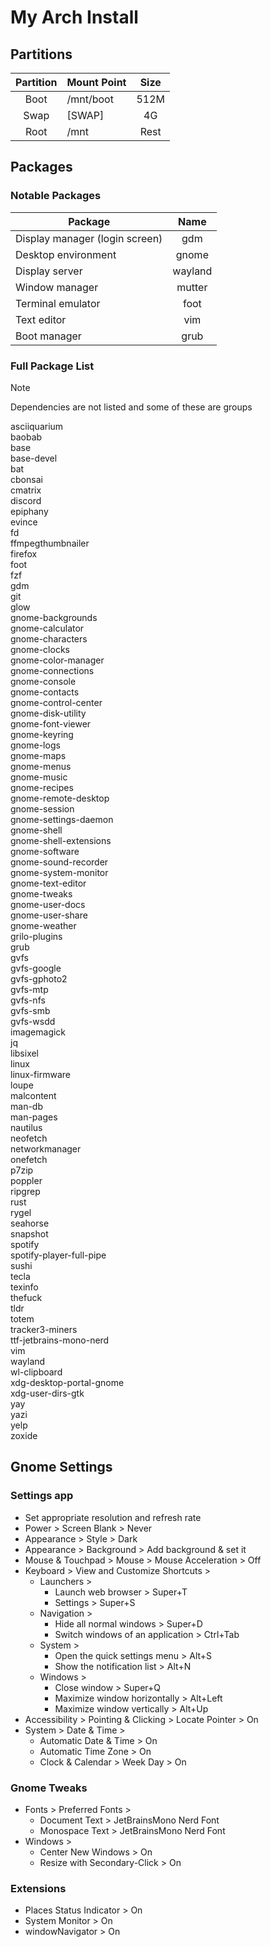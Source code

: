 # My Arch Install

## Partitions

| Partition | Mount Point | Size |
|:---------:|:------------|:----:|
|   Boot    |  /mnt/boot  | 512M |
|   Swap    |   [SWAP]    |  4G  |
|   Root    |    /mnt     | Rest |

## Packages

### Notable Packages

| Package                        | Name    |
|--------------------------------|:-------:|
| Display manager (login screen) | gdm     |
| Desktop environment            | gnome   |
| Display server                 | wayland |
| Window manager                 | mutter  |
| Terminal emulator              | foot    |
| Text editor                    | vim     |
| Boot manager                   | grub    |

### Full Package List

> [!NOTE]
> Dependencies are not listed and some of these are groups

asciiquarium \
baobab \
base \
base-devel \
bat \
cbonsai \
cmatrix \
discord \
epiphany \
evince \
fd \
ffmpegthumbnailer \
firefox \
foot \
fzf \
gdm \
git \
glow \
gnome-backgrounds \
gnome-calculator \
gnome-characters \
gnome-clocks \
gnome-color-manager \
gnome-connections \
gnome-console \
gnome-contacts \
gnome-control-center \
gnome-disk-utility \
gnome-font-viewer \
gnome-keyring \
gnome-logs \
gnome-maps \
gnome-menus \
gnome-music \
gnome-recipes \
gnome-remote-desktop \
gnome-session \
gnome-settings-daemon \
gnome-shell \
gnome-shell-extensions \
gnome-software \
gnome-sound-recorder \
gnome-system-monitor \
gnome-text-editor \
gnome-tweaks \
gnome-user-docs \
gnome-user-share \
gnome-weather \
grilo-plugins \
grub \
gvfs \
gvfs-google \
gvfs-gphoto2 \
gvfs-mtp \
gvfs-nfs \
gvfs-smb \
gvfs-wsdd \
imagemagick \
jq \
libsixel \
linux \
linux-firmware \
loupe \
malcontent \
man-db \
man-pages \
nautilus \
neofetch \
networkmanager \
onefetch \
p7zip \
poppler \
ripgrep \
rust \
rygel \
seahorse \
snapshot \
spotify \
spotify-player-full-pipe \
sushi \
tecla \
texinfo \
thefuck \
tldr \
totem \
tracker3-miners \
ttf-jetbrains-mono-nerd \
vim \
wayland \
wl-clipboard \
xdg-desktop-portal-gnome \
xdg-user-dirs-gtk \
yay \
yazi \
yelp \
zoxide

## Gnome Settings

### Settings app

- Set appropriate resolution and refresh rate
- Power > Screen Blank > Never
- Appearance > Style > Dark
- Appearance > Background > Add background & set it
- Mouse & Touchpad > Mouse > Mouse Acceleration > Off
- Keyboard > View and Customize Shortcuts >
    - Launchers >
        - Launch web browser > Super+T
        - Settings > Super+S
    - Navigation >
        - Hide all normal windows > Super+D
        - Switch windows of an application > Ctrl+Tab
    - System >
        - Open the quick settings menu > Alt+S
        - Show the notification list > Alt+N
    - Windows >
        - Close window > Super+Q
        - Maximize window horizontally > Alt+Left
        - Maximize window vertically > Alt+Up
- Accessibility > Pointing & Clicking > Locate Pointer > On
- System > Date & Time >
    - Automatic Date & Time > On
    - Automatic Time Zone > On
    - Clock & Calendar > Week Day > On

### Gnome Tweaks

- Fonts > Preferred Fonts >
    - Document Text > JetBrainsMono Nerd Font
    - Monospace Text > JetBrainsMono Nerd Font
- Windows >
    - Center New Windows > On
    - Resize with Secondary-Click > On

### Extensions

- Places Status Indicator > On
- System Monitor > On
- windowNavigator > On

